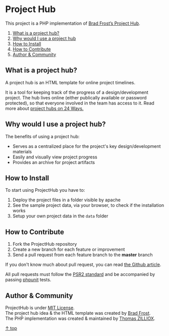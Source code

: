 Project Hub
================

This project is a PHP implementation of [Brad Frost’s Project Hub](https://github.com/bradfrost/project-hub).



1. [What is a project hub?](#what-is-a-project-hub)
2. [Why would I use a project hub](#why-would-i-use-a-project-hub)
3. [How to Install](#how-to-install)
4. [How to Contribute](#how-to-contribute)
5. [Author & Community](#author--community)



What is a project hub?
--------

A project hub is an HTML template for online project timelines.

It is a tool for keeping track of the progress of a design/development project.
The hub lives online (either publically available or password protected), so that everyone involved in the team has access to it.
Read more about [project hubs on 24 Ways.](http://24ways.org/2013/project-hubs/)



Why would I use a project hub?
--------

The benefits of using a project hub:

- Serves as a centralized place for the project's key design/development materials
- Easily and visually view project progress
- Provides an archive for project artifacts



How to Install
--------

To start using ProjectHub you have to:

1. Deploy the project files in a folder visible by apache
2. See the sample project data, via your browser, to check if the installation works 
3. Setup your own project data in the `data` folder 



How to Contribute
--------

1. Fork the ProjectHub repository
2. Create a new branch for each feature or improvement
3. Send a pull request from each feature branch to the **master** branch

If you don't know much about pull request, you can read [the Github article](https://help.github.com/articles/using-pull-requests).

All pull requests must follow the [PSR2 standard](https://github.com/php-fig/fig-standards/blob/master/accepted/PSR-2-coding-style-guide.md) and be accompanied by passing [phpunit](https://github.com/sebastianbergmann/phpunit/) tests.



Author & Community
--------

ProjectHub is under [MIT License](http://opensource.org/licenses/MIT).  
The project hub idea & the HTML template was created by [Brad Frost](http://bradfrostweb.com/).  
The PHP implementation was created & maintained by [Thomas ZILLIOX](http://tzi.fr).

[&uarr; top](#readme)